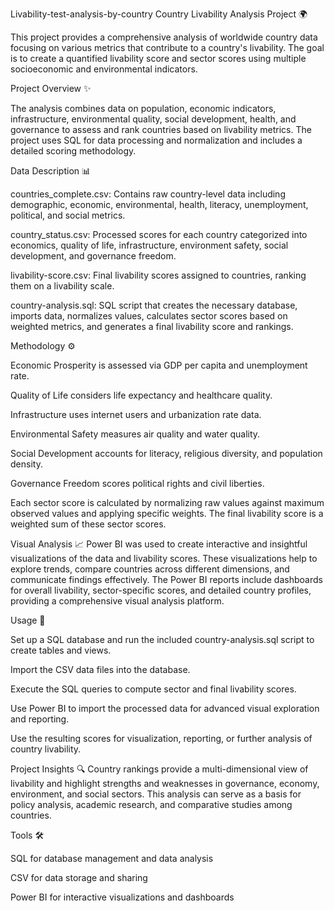 Livability-test-analysis-by-country
Country Livability Analysis Project 🌍

This project provides a comprehensive analysis of worldwide country data focusing on various metrics that contribute to a country's livability. The goal is to create a quantified livability score and sector scores using multiple socioeconomic and environmental indicators.

Project Overview ✨

The analysis combines data on population, economic indicators, infrastructure, environmental quality, social development, health, and governance to assess and rank countries based on livability metrics. The project uses SQL for data processing and normalization and includes a detailed scoring methodology.

Data Description 📊

countries_complete.csv: Contains raw country-level data including demographic, economic, environmental, health, literacy, unemployment, political, and social metrics.

country_status.csv: Processed scores for each country categorized into economics, quality of life, infrastructure, environment safety, social development, and governance freedom.

livability-score.csv: Final livability scores assigned to countries, ranking them on a livability scale.

country-analysis.sql: SQL script that creates the necessary database, imports data, normalizes values, calculates sector scores based on weighted metrics, and generates a final livability score and rankings.

Methodology ⚙️

Economic Prosperity is assessed via GDP per capita and unemployment rate.

Quality of Life considers life expectancy and healthcare quality.

Infrastructure uses internet users and urbanization rate data.

Environmental Safety measures air quality and water quality.

Social Development accounts for literacy, religious diversity, and population density.

Governance Freedom scores political rights and civil liberties.

Each sector score is calculated by normalizing raw values against maximum observed values and applying specific weights. The final livability score is a weighted sum of these sector scores.

Visual Analysis 📈
Power BI was used to create interactive and insightful visualizations of the data and livability scores. These visualizations help to explore trends, compare countries across different dimensions, and communicate findings effectively. The Power BI reports include dashboards for overall livability, sector-specific scores, and detailed country profiles, providing a comprehensive visual analysis platform.

Usage 🚀

Set up a SQL database and run the included country-analysis.sql script to create tables and views.

Import the CSV data files into the database.

Execute the SQL queries to compute sector and final livability scores.

Use Power BI to import the processed data for advanced visual exploration and reporting.

Use the resulting scores for visualization, reporting, or further analysis of country livability.

Project Insights 🔍
Country rankings provide a multi-dimensional view of livability and highlight strengths and weaknesses in governance, economy, environment, and social sectors. This analysis can serve as a basis for policy analysis, academic research, and comparative studies among countries.

Tools 🛠️

SQL for database management and data analysis

CSV for data storage and sharing

Power BI for interactive visualizations and dashboards
